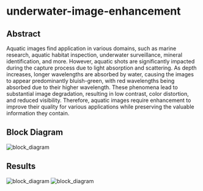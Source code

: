 # underwater-image-enhancement
## Abstract
Aquatic images find application in various domains, such as marine research, aquatic habitat inspection, underwater surveillance, mineral identification, and more. However, aquatic shots are significantly impacted during the capture process due to light absorption and scattering. As depth increases, longer wavelengths are absorbed by water, causing the images to appear predominantly bluish-green, with red wavelengths being absorbed due to their higher wavelength. These phenomena lead to substantial image degradation, resulting in low contrast, color distortion, and reduced visibility. Therefore, aquatic images require enhancement to improve their quality for various applications while preserving the valuable information they contain.

## Block Diagram 
![block_diagram](https://github.com/falgunxd/underwater-image-enhancement/blob/main/images/block_diagram.png)

## Results
![block_diagram](https://github.com/falgunxd/underwater-image-enhancement/blob/main/images/result1.PNG)
![block_diagram](https://github.com/falgunxd/underwater-image-enhancement/blob/main/images/result2.PNG)




